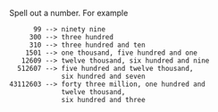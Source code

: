Spell out a number. For example

          99 --> ninety nine
         300 --> three hundred
         310 --> three hundred and ten
        1501 --> one thousand, five hundred and one
       12609 --> twelve thousand, six hundred and nine
      512607 --> five hundred and twelve thousand,
                 six hundred and seven
    43112603 --> forty three million, one hundred and
                 twelve thousand,
                 six hundred and three
